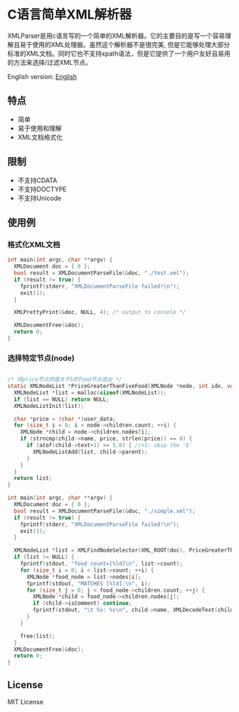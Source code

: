 # C语言简单XML解析器
XMLParser是用c语言写的一个简单的XML解析器。它的主要目的是写一个容易理解且易于使用的XML处理器。虽然这个解析器不是很完美, 但是它能够处理大部分标准的XML文档。同时它也不支持xpath语法，但是它提供了一个用户友好且易用的方法来选择/过滤XML节点。

English version: [English](README.md)
## 特点
- 简单
- 易于使用和理解
- XML文档格式化


## 限制
- 不支持CDATA
- 不支持DOCTYPE
- 不支持Unicode

## 使用例

### 格式化XML文档
```c
int main(int argc, char **argv) {
  XMLDocument doc = { 0 };
  bool result = XMLDocumentParseFile(&doc, "./test.xml");
  if (result != true) {
    fprintf(stderr, "XMLDocumentParseFile failed!\n");
    exit(1);
  }

  XMLPrettyPrint(&doc, NULL, 4); /* output to console */

  XMLDocumentFree(&doc);
  return 0;
}
```

### 选择特定节点(node)
```c

/* 将price节点的值大于5的food节点选出 */
static XMLNodeList *PriceGreaterThanFiveFood(XMLNode *node, int idx, void *user_data) {
  XMLNodeList *list = malloc(sizeof(XMLNodeList));
  if (list == NULL) return NULL;
  XMLNodeListInit(list);

  char *price = (char *)user_data;
  for (size_t i = 0; i < node->children.count; ++i) {
    XMLNode *child = node->children.nodes[i];
    if (strncmp(child->name, price, strlen(price)) == 0) {
      if (atof(child->text+1) >= 5.0) { //+1: skip the '$'
        XMLNodeListAdd(list, child->parent);
      }
    }
  }
  return list;
}

int main(int argc, char **argv) {
  XMLDocument doc = { 0 };
  bool result = XMLDocumentParseFile(&doc, "./simple.xml");
  if (result != true) {
    fprintf(stderr, "XMLDocumentParseFile failed!\n");
    exit(1);
  }

  XMLNodeList *list = XMLFindNodeSelector(XML_ROOT(doc), PriceGreaterThanFiveFood, (void *)"price");
  if (list != NULL) {
    fprintf(stdout, "food count=[%ld]\n", list->count);
    for (size_t i = 0; i < list->count; ++i) {
      XMLNode *food_node = list->nodes[i];
      fprintf(stdout, "MATCHES [%ld]:\n", i);
      for (size_t j = 0; j < food_node->children.count; ++j) {
        XMLNode *child = food_node->children.nodes[j];
        if (child->isComment) continue;
        fprintf(stdout, "\t %s: %s\n", child->name, XMLDecodeText(child));
      }
    }

    free(list);
  }
  XMLDocumentFree(&doc);
  return 0;
}
```

## License
MIT License

